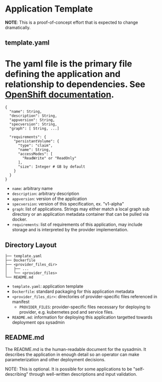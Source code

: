 # Application Template

**NOTE**: This is a proof-of-concept effort that is expected to change dramatically.

## template.yaml

The yaml file is the primary file defining the application and relationship to dependencies. See [OpenShift documentation](http://docs.openshift.org/latest/using_openshift/templates.html).
=======
```
{
  "name": String,
  "description": String,
  "appversion": String,
  "specversion": String,
  "graph": [ String, ...]
  
  "requirements": {
    "persistantVolume": {
      "type": "claim",
      "name": String,
      "accessModes": [
        "ReadWrite" or "ReadOnly"
      ],
      "size": Integer # GB by default
    }
  }
}
```

* `name`: arbitrary name
* `description`: arbitrary description
* `appversion`: version of the application
* `specversion`: version of this specification, ex. "v1-alpha"
* `graph`: list of applications. Strings may either match a local graph sub directory or an application metadata container that can be pulled via docker.
* `requirements`: list of requirements of this application, may include storage and is interpreted by the provider implementation.

## Directory Layout

```
├── template.yaml
├── Dockerfile
├── <provider_files_dir>
│   ├── ...
│   └── <provider_files>
└── README.md
```

* `template.yaml`: application template
* `Dockerfile`: standard packaging for this application metadata
* `<provider_files_dir>`: directories of provider-specific files referenced in manifest
  * `PROVIDER_FILES`: provider-specific files necessary for deploying to provider, e.g. kubernetes pod and service files.
* `README.md`: information for deploying this application targetted towards deployment ops sysadmin


## README.md

The README.md is the human-readable document for the sysadmin. It describes the application in enough detail so an operator can make parameterization and other deployment decisions.

NOTE: This is optional. It is possible for some applications to be "self-describing" through well-written descriptions and input validation.
